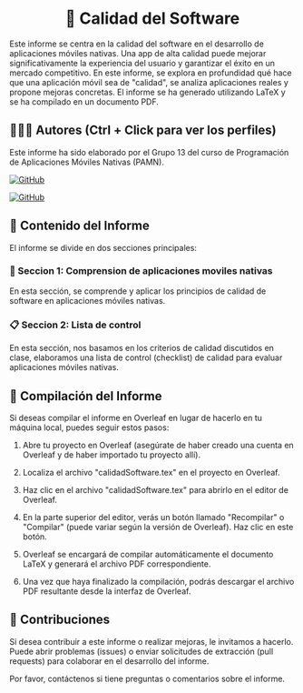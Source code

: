<h1 align="center">📄 Calidad del Software</h1>

Este informe se centra en la  calidad del software en el desarrollo de aplicaciones móviles nativas. Una app de alta calidad puede mejorar significativamente la experiencia del usuario y garantizar el éxito en un mercado competitivo. En este informe, se explora en profundidad qué hace que una aplicación móvil sea de "calidad", se analiza aplicaciones reales y propone mejoras concretas. El informe se ha generado utilizando LaTeX y se ha compilado en un documento PDF.

## 🙆👨‍💻 Autores (Ctrl + Click para ver los perfiles)
Este informe ha sido elaborado por el Grupo 13 del curso de Programación de Aplicaciones Móviles Nativas (PAMN).
  
[![GitHub](https://img.shields.io/badge/GitHub-Ana%20del%20Carmen%20Santana%20Ojeda-red?style=flat-square&logo=github)](https://github.com/AnaSantana016)

[![GitHub](https://img.shields.io/badge/GitHub-Alejandro%20David%20Arzola%20Saavedra-blue?style=flat-square&logo=github)](https://github.com/AlejandroDavidArzolaSaavedra)
  

## 📑 Contenido del Informe
El informe se divide en dos secciones principales:

### 📱 Seccion 1: Comprension de aplicaciones moviles nativas
En esta sección, se comprende y aplicar los principios de calidad de software en aplicaciones móviles nativas.

### 📋 Seccion 2: Lista de control
En esta sección, nos basamos en los criterios de calidad discutidos en clase, elaboramos una lista de control (checklist) de calidad para evaluar aplicaciones móviles nativas.

## 📄 Compilación del Informe
Si deseas compilar el informe en Overleaf en lugar de hacerlo en tu máquina local, puedes seguir estos pasos:

1. Abre tu proyecto en Overleaf (asegúrate de haber creado una cuenta en Overleaf y de haber importado tu proyecto allí).

2. Localiza el archivo "calidadSoftware.tex" en el proyecto en Overleaf.

3. Haz clic en el archivo "calidadSoftware.tex" para abrirlo en el editor de Overleaf.

4. En la parte superior del editor, verás un botón llamado "Recompilar" o "Compilar" (puede variar según la versión de Overleaf). Haz clic en este botón.

5. Overleaf se encargará de compilar automáticamente el documento LaTeX y generará el archivo PDF correspondiente.

6. Una vez que haya finalizado la compilación, podrás descargar el archivo PDF resultante desde la interfaz de Overleaf.

## 🤝 Contribuciones
Si desea contribuir a este informe o realizar mejoras, le invitamos a hacerlo. Puede abrir problemas (issues) o enviar solicitudes de extracción (pull requests) para colaborar en el desarrollo del informe.

Por favor, contáctenos si tiene preguntas o comentarios sobre el informe.
